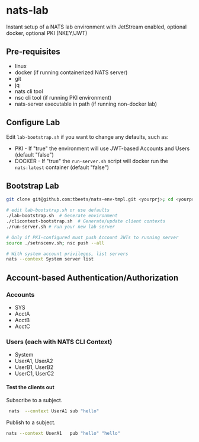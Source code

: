 # nats-lab

Instant setup of a NATS lab environment with JetStream enabled, optional docker, optional PKI (NKEY/JWT)

## Pre-requisites
* linux
* docker (if running containerized NATS server)
* git
* jq
* nats cli tool
* nsc cli tool (if running PKI environment)
* nats-server executable in path (if running non-docker lab)

## Configure Lab
Edit `lab-bootstrap.sh` if you want to change any defaults, such as:

* PKI - If "true" the environment will use JWT-based Accounts and Users  (default "false")
* DOCKER - If "true" the `run-server.sh` script will docker run the `nats:latest` container  (default "false")

## Bootstrap Lab

```bash
git clone git@github.com:tbeets/nats-env-tmpl.git <yourprj>; cd <yourprj>

# edit lab-bootstrap.sh or use defaults
./lab-bootstrap.sh  # Generate environment
./clicontext-bootstrap.sh  # Generate/update client contexts
./run-server.sh # run your new lab server

# Only if PKI-configured must push Account JWTs to running server
source ./setnscenv.sh; nsc push --all

# With system account privileges, list servers
nats --context System server list
```


## Account-based Authentication/Authorization

### Accounts
* SYS
* AcctA
* AcctB
* AcctC

### Users (each with NATS CLI Context)
* System
* UserA1, UserA2
* UserB1, UserB2
* UserC1, UserC2


#### Test the clients out

Subscribe to a subject.

```sh
 nats  --context UserA1 sub "hello"
```

Publish to a subject.

```sh
nats --context UserA1   pub "hello" "hello"
```
